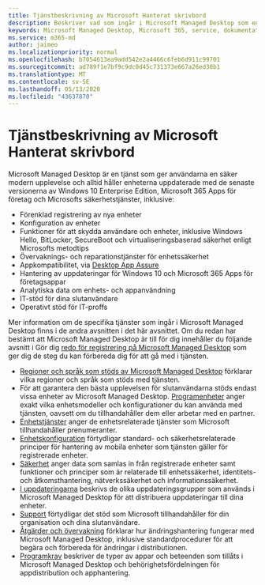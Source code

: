 ```yaml
---
title: Tjänstbeskrivning av Microsoft Hanterat skrivbord
description: Beskriver vad som ingår i Microsoft Managed Desktop som en tjänst
keywords: Microsoft Managed Desktop, Microsoft 365, service, dokumentation
ms.service: m365-md
author: jaimeo
ms.localizationpriority: normal
ms.openlocfilehash: b7054613ea9add542e2a4466c6feb6d911c99701
ms.sourcegitcommit: ad789f1e7bf9c9dc0d45c731373e667a26ed30b1
ms.translationtype: MT
ms.contentlocale: sv-SE
ms.lasthandoff: 05/13/2020
ms.locfileid: "43637870"
---
```

# <a name="microsoft-managed-desktop-service-description"></a>Tjänstbeskrivning av Microsoft Hanterat skrivbord

Microsoft Managed Desktop är en tjänst som ger användarna en säker modern upplevelse och alltid håller enheterna uppdaterade med de senaste versionerna av Windows 10 Enterprise Edition, Microsoft 365 Apps för företag och Microsofts säkerhetstjänster, inklusive:

- Förenklad registrering av nya enheter
- Konfiguration av enheter
- Funktioner för att skydda användare och enheter, inklusive Windows Hello, BitLocker, SecureBoot och virtualiseringsbaserad säkerhet enligt Microsofts metodtips
- Övervaknings- och reparationstjänster för enhetssäkerhet
- Appkompatibilitet, via [Desktop App Assure](https://docs.microsoft.com/fasttrack/win-10-desktop-app-assure)
- Hantering av uppdateringar för Windows 10 och Microsoft 365 Apps för företagsappar
- Analytiska data om enhets- och appanvändning
- IT-stöd för dina slutanvändare
- Operativt stöd för IT-proffs

Mer information om de specifika tjänster som ingår i Microsoft Managed Desktop finns i de andra avsnitten i det här avsnittet. Om du redan har bestämt att Microsoft Managed Desktop är till för dig innehåller du följande avsnitt i Gör dig [redo för registrering på Microsoft Managed Desktop](https://docs.microsoft.com/microsoft-365/managed-desktop/get-ready/) som ger dig de steg du kan förbereda dig för att gå med i tjänsten.

- [Regioner och språk som stöds av Microsoft Managed Desktop](regions-languages.md) förklarar vilka regioner och språk som stöds med tjänsten.
- För att garantera den bästa upplevelsen för slutanvändarna stöds endast vissa enheter av Microsoft Managed Desktop. [Programenheter](device-list.md) anger exakt vilka enhetsmodeller och konfigurationer du kan använda med tjänsten, oavsett om du tillhandahåller dem eller arbetar med en partner.
- [Enhetstjänster](device-services.md) anger de enhetsrelaterade tjänster som Microsoft tillhandahåller prenumeranter.
- [Enhetskonfiguration](device-policies.md) förtydligar standard- och säkerhetsrelaterade principer för hantering av mobila enheter som tjänsten gäller för registrerade enheter.
- [Säkerhet](security.md) anger data som samlas in från registrerade enheter samt funktioner och principer som är relaterade till enhetssäkerhet, identitets- och åtkomsthantering, nätverkssäkerhet och informationssäkerhet.
- [I uppdateringarna](updates.md) beskrivs de olika uppdateringsgrupper som används i Microsoft Managed Desktop för att distribuera uppdateringar till dina enheter.
- [Support](support.md) förtydligar det stöd som Microsoft tillhandahåller för din organisation och dina slutanvändare.
- [Åtgärder och övervakning](operations-and-monitoring.md) förklarar hur ändringshantering fungerar med Microsoft Managed Desktop, inklusive standardprocedurer för att begära och förbereda för ändringar i distributionen.
- [Programkrav](mmd-app-requirements.md) beskriver de typer av appar och beteenden som tillåts i Microsoft Managed Desktop och behörighetsfördelningen för appdistribution och apphantering.
